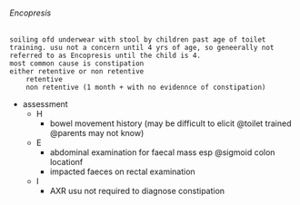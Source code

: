 ###### Encopresis
    soiling ofd underwear with stool by children past age of toilet training. usu not a concern until 4 yrs of age, so geneerally not referred to as Encopresis until the child is 4.
    most common cause is constipation
    either retentive or non retentive
        retentive
        non retentive (1 month + with no evidennce of constipation)
- assessment
    + H
        * bowel movement history (may be difficult to elicit @toilet trained @parents may not know)
    + E
        * abdominal examination for faecal mass esp @sigmoid colon locationf
        * impacted faeces on rectal examination
    + I
        * AXR usu not required to diagnose constipation